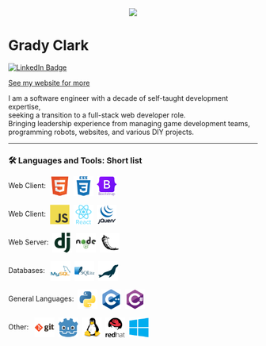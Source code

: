 <!--
**GradyTheDev/GradyTheDev** is a ✨ _special_ ✨ repository because its `README.md` (this file) appears on your GitHub profile.

Here are some ideas to get you started:

- 🔭 I’m currently working on ...
- 🌱 I’m currently learning ...
- 👯 I’m looking to collaborate on ...
- 🤔 I’m looking for help with ...
- 💬 Ask me about ...
- 📫 How to reach me: ...
- 😄 Pronouns: ...
- ⚡ Fun fact: ...

helpful links
https://www.sitepoint.com/github-profile-readme/
-->

<div id="header" align="center">
  <img src="https://media.giphy.com/media/M9gbBd9nbDrOTu1Mqx/giphy.gif" width="100"/>
</div>

<h1 name='title'> Grady Clark </h1>

<div id="badges">
  <a href="https://www.linkedin.com/in/grady-clark-4ba112195/">
	<img src="https://img.shields.io/badge/LinkedIn-blue?style=for-the-badge&logo=linkedin&logoColor=white" alt="LinkedIn Badge"/>
  </a>
</div>
<!-- <img align="center" src="https://komarev.com/ghpvc/?username=GradyTheDev&style=flat-square&color=blue" alt=""/> -->

[See my website for more](https://gradythedev.github.io/)<br/>


<p>
	I am a software engineer with a decade of self-taught development expertise,<br/>
	seeking a transition to a full-stack web developer role.<br/>
	Bringing leadership experience from managing game development teams,<br/>
	programming robots, websites, and various DIY projects.<br/>
</p>

---

<!-- [![GitHub Streak](http://github-readme-streak-stats.herokuapp.com?user=your-github-username&theme=dark&background=000000)](https://git.io/streak-stats) -->

### :hammer_and_wrench: Languages and Tools: Short list
<div>
	Web Client:&nbsp;
	<img align="center" src="https://raw.githubusercontent.com/devicons/devicon/master/icons/html5/html5-original.svg" title="HTML5" alt="HTML" width="40" height="40"/>&nbsp;
	<img align="center" src="https://raw.githubusercontent.com/devicons/devicon/master/icons/css3/css3-plain-wordmark.svg"  title="CSS3" alt="CSS" width="40" height="40"/>&nbsp;
	<img align="center" src="https://raw.githubusercontent.com/devicons/devicon/master/icons/bootstrap/bootstrap-original-wordmark.svg"  title="Bootstrap" alt="Bootstrap" width="40" height="40"/>&nbsp;
</div>
&nbsp;

<div>
	Web Client:&nbsp;
	<img align="center" src="https://raw.githubusercontent.com/devicons/devicon/master/icons/javascript/javascript-original.svg" title="JavaScript" alt="JavaScript" width="40" height="40"/>&nbsp;
	<img align="center" src="https://raw.githubusercontent.com/devicons/devicon/master/icons/react/react-original-wordmark.svg" title="React" alt="React" width="40" height="40"/>&nbsp;
	<img align="center" src="https://raw.githubusercontent.com/devicons/devicon/master/icons/jquery/jquery-original-wordmark.svg" title="JQuery" alt="JQuery" width="40" height="40"/>&nbsp;
</div>
&nbsp;

<div>
	Web Server:&nbsp;
	<img align="center" src="https://raw.githubusercontent.com/devicons/devicon/master/icons/django/django-plain.svg" title="Flask" alt="Flask" width="40" height="40"/>&nbsp;
	<img align="center" src="https://raw.githubusercontent.com/devicons/devicon/master/icons/nodejs/nodejs-original-wordmark.svg" title="NodeJS" alt="NodeJS" width="40" height="40"/>&nbsp;
	<img align="center" src="https://raw.githubusercontent.com/devicons/devicon/master/icons/flask/flask-original.svg" title="Flask" alt="Flask" width="40" height="40"/>&nbsp;
</div>
&nbsp;
	
<div>
	Databases: &nbsp; 
	<img align="center" src="https://raw.githubusercontent.com/devicons/devicon/master/icons/mysql/mysql-original-wordmark.svg" title="MySQL"  alt="MySQL" width="40" height="40"/>&nbsp;
	<img align="center" src="https://raw.githubusercontent.com/devicons/devicon/master/icons/sqlite/sqlite-original-wordmark.svg" title="Sqlite"  alt="Sqlite" width="40" height="40"/>&nbsp;
    <img align="center" src="https://raw.githubusercontent.com/devicons/devicon/master/icons/mariadb/mariadb-original.svg" title="MariaDB" alt="MariaDB" width="40" height="40"/>&nbsp;
</div>
&nbsp;

<div>
	General Languages:&nbsp;
	<img align="center" src="https://raw.githubusercontent.com/devicons/devicon/master/icons/python/python-original.svg" title="Python" alt="Python" width="40" height="40"/>&nbsp;
	<img align="center" src="https://raw.githubusercontent.com/devicons/devicon/master/icons/cplusplus/cplusplus-original.svg" title="C++" alt="C++" width="40" height="40"/>&nbsp;
	<img align="center" src="https://raw.githubusercontent.com/devicons/devicon/master/icons/csharp/csharp-original.svg" title="CSharp" alt="CSharp" width="40" height="40"/>&nbsp;
</div>
&nbsp;

<div>
	Other: &nbsp;
	<img align="center" src="https://raw.githubusercontent.com/devicons/devicon/master/icons/git/git-original-wordmark.svg" title="Git" alt="Git" width="40" height="40"/>&nbsp;
	<img align="center" src="https://raw.githubusercontent.com/devicons/devicon/master/icons/godot/godot-original.svg" title="Godot" alt="Godot" width="40" height="40"/>&nbsp;
	<img align="center" src="https://raw.githubusercontent.com/devicons/devicon/master/icons/linux/linux-original.svg" title="Linux" alt="Linux" width="40" height="40"/>&nbsp;
	<img align="center" src="https://raw.githubusercontent.com/devicons/devicon/master/icons/redhat/redhat-original-wordmark.svg" title="Redhat" alt="Redhat" width="40" height="40"/>&nbsp;
	<img align="center" src="https://raw.githubusercontent.com/devicons/devicon/master/icons/windows8/windows8-original.svg" title="Windows" alt="Windows" width="40" height="40"/>&nbsp;
</div>

<!-- 

---

todo: Add certifications
todo: Add awards
todo: add groups and events, FRC, etc
-->
